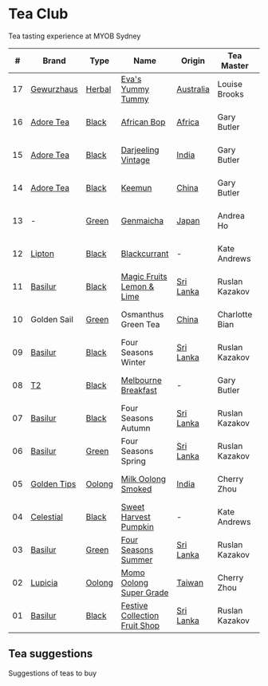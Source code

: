 # Tea Club 
Tea tasting experience at MYOB Sydney

| #  | Brand         | Type     | Name                            | Origin      | Tea Master     | Date           |
|----|---------------|----------|---------------------------------|-------------|----------------|----------------|
| 17 | [Gewurzhaus]  | [Herbal] | [Eva's Yummy Tummy]             | [Australia] | Louise Brooks  | 12th July 2016 |
| 16 | [Adore Tea]   | [Black]  | [African Bop]                   | [Africa]    | Gary Butler    | 11th July 2016 |
| 15 | [Adore Tea]   | [Black]  | [Darjeeling Vintage]            | [India]     | Gary Butler    | 8th July 2016  |
| 14 | [Adore Tea]   | [Black]  | [Keemun]                        | [China]     | Gary Butler    | 7th July 2016  |
| 13 | -             | [Green]  | [Genmaicha]                     | [Japan]     | Andrea Ho      | 7th July 2016  |
| 12 | [Lipton]      | [Black]  | [Blackcurrant]                  | -           | Kate Andrews   | 6th July 2016  |
| 11 | [Basilur]     | [Black]  | [Magic Fruits Lemon & Lime]     | [Sri Lanka] | Ruslan Kazakov | 1st July 2016  |
| 10 | Golden Sail   | [Green]  | Osmanthus Green Tea             | [China]     | Charlotte Bian | 30th June 2016 |
| 09 | [Basilur]     | [Black]  | Four Seasons Winter             | [Sri Lanka] | Ruslan Kazakov | 29th June 2016 |
| 08 | [T2]          | [Black]  | [Melbourne Breakfast]           | -           | Gary Butler    | 28th June 2016 |
| 07 | [Basilur]     | [Black]  | Four Seasons Autumn             | [Sri Lanka] | Ruslan Kazakov | 27th June 2016 |
| 06 | [Basilur]     | [Green]  | Four Seasons Spring             | [Sri Lanka] | Ruslan Kazakov | 24th June 2016 |
| 05 | [Golden Tips] | [Oolong] | [Milk Oolong Smoked]            | [India]     | Cherry Zhou    | 23rd June 2016 |
| 04 | [Celestial]   | [Black]  | [Sweet Harvest Pumpkin]         | -           | Kate Andrews   | 22nd June 2016 |
| 03 | [Basilur]     | [Green]  | [Four Seasons Summer]           | [Sri Lanka] | Ruslan Kazakov | 21st June 2016 |
| 02 | [Lupicia]     | [Oolong] | [Momo Oolong Super Grade]       | [Taiwan]    | Cherry Zhou    | 20th June 2016 |
| 01 | [Basilur]     | [Black]  | [Festive Collection Fruit Shop] | [Sri Lanka] | Ruslan Kazakov | 20th June 2016 |

## Tea suggestions
Suggestions of teas to buy

<!-- Brand -->
[Basilur]: http://www.basilurshop.com.au
[Celestial]: http://www.celestialseasonings.com
[T2]: http://www.t2tea.com
[Lupicia]: http://www.lupicia.com.au
[Golden Tips]: http://www.goldentipstea.com
[Lipton]: http://www.liptontea.com
[Adore Tea]: http://adoretea.com.au
[Gewurzhaus]: http://www.gewurzhaus.com.au

<!-- Type -->
[Black]: https://en.wikipedia.org/wiki/Black_tea
[Green]: https://en.wikipedia.org/wiki/Green_tea
[White]: https://en.wikipedia.org/wiki/White_tea
[Oolong]: https://en.wikipedia.org/wiki/Oolong
[Herbal]: https://en.wikipedia.org/wiki/Herbal_tea

<!-- Name -->
[Eva's Yummy Tummy]: http://www.gewurzhaus.com.au/evas_yummy_tummy_tea
[African Bop]: http://adoretea.com.au/African-BOP-Teza-Estate.html
[Darjeeling Vintage]: http://adoretea.com.au/Black/Black-Tea/Darjeeling-Vintage.html
[Genmaicha]: https://en.wikipedia.org/wiki/Genmaicha
[Keemun]: http://adoretea.com.au/Black/Black-Tea/Keemun.html
[Blackcurrant]: http://www.made-in-scandinavian.com/store/p1064/Lipton_Blackcurrant_20_-Tea_Bags_%2F_Pack_Made_in_Europe.html
[Magic Fruits Lemon & Lime]: http://www.basilurshop.com.au/magic-fruits-packet-lt-lemon-lime-100g
[Melbourne Breakfast]: http://www.t2tea.com/en/au/tea/melbourne-breakfast-loose-leaf-gift-cube-T125AE023.html
[Milk Oolong Smoked]: http://goldentipstea.com/products/milk-oolong
[Sweet Harvest Pumpkin]: http://www.celestialseasonings.com/products/black/sweet-harvest-pumpkin
[Four Seasons Summer]: http://www.basilurtea.com.au/tea_collection/four_seasons/four-seasons-packet-lt-summer-tea-100g.html
[Momo Oolong Super Grade]: https://usa.lupicia.com/category/select/cid/308/pid/9383/language/en
[Festive Collection Fruit Shop]: http://www.basilurshop.com.au/basilur/festive-collection-100g-lt-fruit-shop

<!-- Origin -->
[Africa]: https://en.wikipedia.org/wiki/Africa
[Australia]: https://en.wikipedia.org/wiki/Australia
[China]: https://en.wikipedia.org/wiki/China
[India]: https://en.wikipedia.org/wiki/India
[Japan]: https://en.wikipedia.org/wiki/Japan
[Sri Lanka]: https://en.wikipedia.org/wiki/Sri_Lanka
[Taiwan]: https://en.wikipedia.org/wiki/Taiwan
